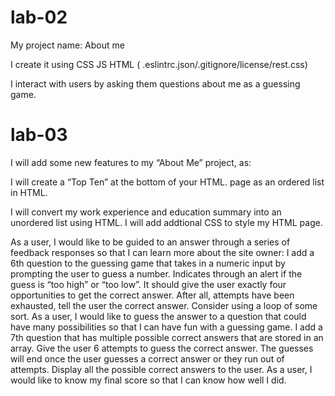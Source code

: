 # lab-02

My project name: About me

I create it using CSS JS HTML ( .eslintrc.json/.gitignore/license/rest.css)

I interact with users by asking them questions about me as a guessing game.

# lab-03

I will add some new features to my “About Me” project, as:

 I will create a “Top Ten” at the bottom of your HTML. page as an ordered list in HTML. 

 I will convert my work experience and education summary into an unordered list using HTML.
 I will add addtional CSS to style my HTML page.

As a user, I would like to be guided to an answer through a series of feedback responses so that I can learn more about the site owner:
I add a 6th question to the guessing game that takes in a numeric input by prompting the user to guess a number.
Indicates through an alert if the guess is “too high” or “too low”.
It should give the user exactly four opportunities to get the correct answer.
After all, attempts have been exhausted, tell the user the correct answer. Consider using a loop of some sort.
As a user, I would like to guess the answer to a question that could have many possibilities so that I can have fun with a guessing game.
I add a 7th question that has multiple possible correct answers that are stored in an array.
Give the user 6 attempts to guess the correct answer.
The guesses will end once the user guesses a correct answer or they run out of attempts.
Display all the possible correct answers to the user.
 As a user, I would like to know my final score so that I can know how well I did.
